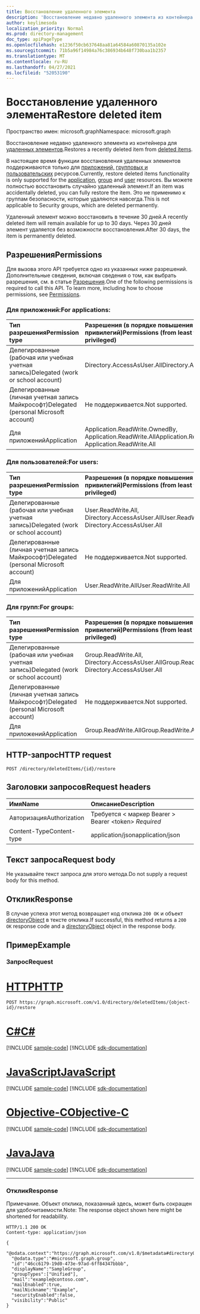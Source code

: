 ```yaml
---
title: Восстановление удаленного элемента
description: 'Восстановление недавно удаленного элемента из контейнера для удаленных элементов. '
author: keylimesoda
localization_priority: Normal
ms.prod: directory-management
doc_type: apiPageType
ms.openlocfilehash: e1236f50cb637648aa81a64584a60870135a102e
ms.sourcegitcommit: 71b5a96f14984a76c386934b648f730baa1b2357
ms.translationtype: MT
ms.contentlocale: ru-RU
ms.lasthandoff: 04/27/2021
ms.locfileid: "52053190"
---
```

# <a name="restore-deleted-item"></a><span data-ttu-id="767ca-103">Восстановление удаленного элемента</span><span class="sxs-lookup"><span data-stu-id="767ca-103">Restore deleted item</span></span>

<span data-ttu-id="767ca-104">Пространство имен: microsoft.graph</span><span class="sxs-lookup"><span data-stu-id="767ca-104">Namespace: microsoft.graph</span></span>

<span data-ttu-id="767ca-105">Восстановление недавно удаленного элемента из контейнера для [удаленных элементов](../resources/directory.md).</span><span class="sxs-lookup"><span data-stu-id="767ca-105">Restores a recently deleted item from [deleted items](../resources/directory.md).</span></span> 

<span data-ttu-id="767ca-106">В настоящее время функции восстановления удаленных элементов поддерживаются только для [приложений,](../resources/application.md) [групповых и](../resources/group.md) [пользовательских](../resources/user.md) ресурсов.</span><span class="sxs-lookup"><span data-stu-id="767ca-106">Currently, restore deleted items functionality is only supported for the [application](../resources/application.md), [group](../resources/group.md) and [user](../resources/user.md) resources.</span></span> <span data-ttu-id="767ca-107">Вы можете полностью восстановить случайно удаленный элемент.</span><span class="sxs-lookup"><span data-stu-id="767ca-107">If an item was accidentally deleted, you can fully restore the item.</span></span> <span data-ttu-id="767ca-108">Это не применимо к группам безопасности, которые удаляются навсегда.</span><span class="sxs-lookup"><span data-stu-id="767ca-108">This is not applicable to Security groups, which are deleted permanently.</span></span>

<span data-ttu-id="767ca-109">Удаленный элемент можно восстановить в течение 30 дней.</span><span class="sxs-lookup"><span data-stu-id="767ca-109">A recently deleted item will remain available for up to 30 days.</span></span> <span data-ttu-id="767ca-110">Через 30 дней элемент удаляется без возможности восстановления.</span><span class="sxs-lookup"><span data-stu-id="767ca-110">After 30 days, the item is permanently deleted.</span></span>

## <a name="permissions"></a><span data-ttu-id="767ca-111">Разрешения</span><span class="sxs-lookup"><span data-stu-id="767ca-111">Permissions</span></span>
<span data-ttu-id="767ca-p103">Для вызова этого API требуется одно из указанных ниже разрешений. Дополнительные сведения, включая сведения о том, как выбрать разрешения, см. в статье [Разрешения](/graph/permissions-reference).</span><span class="sxs-lookup"><span data-stu-id="767ca-p103">One of the following permissions is required to call this API. To learn more, including how to choose permissions, see [Permissions](/graph/permissions-reference).</span></span>

### <a name="for-applications"></a><span data-ttu-id="767ca-114">Для приложений:</span><span class="sxs-lookup"><span data-stu-id="767ca-114">For applications:</span></span>

|<span data-ttu-id="767ca-115">Тип разрешения</span><span class="sxs-lookup"><span data-stu-id="767ca-115">Permission type</span></span>      | <span data-ttu-id="767ca-116">Разрешения (в порядке повышения привилегий)</span><span class="sxs-lookup"><span data-stu-id="767ca-116">Permissions (from least to most privileged)</span></span>              |
|:--------------------|:---------------------------------------------------------|
|<span data-ttu-id="767ca-117">Делегированные (рабочая или учебная учетная запись)</span><span class="sxs-lookup"><span data-stu-id="767ca-117">Delegated (work or school account)</span></span> | <span data-ttu-id="767ca-118">Directory.AccessAsUser.All</span><span class="sxs-lookup"><span data-stu-id="767ca-118">Directory.AccessAsUser.All</span></span>    |
|<span data-ttu-id="767ca-119">Делегированные (личная учетная запись Майкрософт)</span><span class="sxs-lookup"><span data-stu-id="767ca-119">Delegated (personal Microsoft account)</span></span> | <span data-ttu-id="767ca-120">Не поддерживается.</span><span class="sxs-lookup"><span data-stu-id="767ca-120">Not supported.</span></span>    |
|<span data-ttu-id="767ca-121">Для приложений</span><span class="sxs-lookup"><span data-stu-id="767ca-121">Application</span></span> | <span data-ttu-id="767ca-122">Application.ReadWrite.OwnedBy, Application.ReadWrite.All</span><span class="sxs-lookup"><span data-stu-id="767ca-122">Application.ReadWrite.OwnedBy, Application.ReadWrite.All</span></span> |


### <a name="for-users"></a><span data-ttu-id="767ca-123">Для пользователей:</span><span class="sxs-lookup"><span data-stu-id="767ca-123">For users:</span></span>

|<span data-ttu-id="767ca-124">Тип разрешения</span><span class="sxs-lookup"><span data-stu-id="767ca-124">Permission type</span></span>      | <span data-ttu-id="767ca-125">Разрешения (в порядке повышения привилегий)</span><span class="sxs-lookup"><span data-stu-id="767ca-125">Permissions (from least to most privileged)</span></span>              |
|:--------------------|:---------------------------------------------------------|
|<span data-ttu-id="767ca-126">Делегированные (рабочая или учебная учетная запись)</span><span class="sxs-lookup"><span data-stu-id="767ca-126">Delegated (work or school account)</span></span> | <span data-ttu-id="767ca-127">User.ReadWrite.All, Directory.AccessAsUser.All</span><span class="sxs-lookup"><span data-stu-id="767ca-127">User.ReadWrite.All, Directory.AccessAsUser.All</span></span> |
|<span data-ttu-id="767ca-128">Делегированные (личная учетная запись Майкрософт)</span><span class="sxs-lookup"><span data-stu-id="767ca-128">Delegated (personal Microsoft account)</span></span> | <span data-ttu-id="767ca-129">Не поддерживается.</span><span class="sxs-lookup"><span data-stu-id="767ca-129">Not supported.</span></span> |
|<span data-ttu-id="767ca-130">Для приложений</span><span class="sxs-lookup"><span data-stu-id="767ca-130">Application</span></span> | <span data-ttu-id="767ca-131">User.ReadWrite.All</span><span class="sxs-lookup"><span data-stu-id="767ca-131">User.ReadWrite.All</span></span> |

### <a name="for-groups"></a><span data-ttu-id="767ca-132">Для групп:</span><span class="sxs-lookup"><span data-stu-id="767ca-132">For groups:</span></span>

|<span data-ttu-id="767ca-133">Тип разрешения</span><span class="sxs-lookup"><span data-stu-id="767ca-133">Permission type</span></span>      | <span data-ttu-id="767ca-134">Разрешения (в порядке повышения привилегий)</span><span class="sxs-lookup"><span data-stu-id="767ca-134">Permissions (from least to most privileged)</span></span>              |
|:--------------------|:---------------------------------------------------------|
|<span data-ttu-id="767ca-135">Делегированные (рабочая или учебная учетная запись)</span><span class="sxs-lookup"><span data-stu-id="767ca-135">Delegated (work or school account)</span></span> | <span data-ttu-id="767ca-136">Group.ReadWrite.All, Directory.AccessAsUser.All</span><span class="sxs-lookup"><span data-stu-id="767ca-136">Group.ReadWrite.All, Directory.AccessAsUser.All</span></span> |
|<span data-ttu-id="767ca-137">Делегированные (личная учетная запись Майкрософт)</span><span class="sxs-lookup"><span data-stu-id="767ca-137">Delegated (personal Microsoft account)</span></span> | <span data-ttu-id="767ca-138">Не поддерживается.</span><span class="sxs-lookup"><span data-stu-id="767ca-138">Not supported.</span></span>    |
|<span data-ttu-id="767ca-139">Для приложений</span><span class="sxs-lookup"><span data-stu-id="767ca-139">Application</span></span> | <span data-ttu-id="767ca-140">Group.ReadWrite.All</span><span class="sxs-lookup"><span data-stu-id="767ca-140">Group.ReadWrite.All</span></span> |

## <a name="http-request"></a><span data-ttu-id="767ca-141">HTTP-запрос</span><span class="sxs-lookup"><span data-stu-id="767ca-141">HTTP request</span></span>
<!-- { "blockType": "ignored" } -->
```http
POST /directory/deletedItems/{id}/restore
```

## <a name="request-headers"></a><span data-ttu-id="767ca-142">Заголовки запросов</span><span class="sxs-lookup"><span data-stu-id="767ca-142">Request headers</span></span>
| <span data-ttu-id="767ca-143">Имя</span><span class="sxs-lookup"><span data-stu-id="767ca-143">Name</span></span>       | <span data-ttu-id="767ca-144">Описание</span><span class="sxs-lookup"><span data-stu-id="767ca-144">Description</span></span>|
|:---------------|:----------|
| <span data-ttu-id="767ca-145">Авторизация</span><span class="sxs-lookup"><span data-stu-id="767ca-145">Authorization</span></span>  | <span data-ttu-id="767ca-146">Требуется &lt; маркер Bearer &gt; </span><span class="sxs-lookup"><span data-stu-id="767ca-146">Bearer &lt;token&gt; *Required*</span></span>|
| <span data-ttu-id="767ca-147">Content-Type</span><span class="sxs-lookup"><span data-stu-id="767ca-147">Content-type</span></span> | <span data-ttu-id="767ca-148">application/json</span><span class="sxs-lookup"><span data-stu-id="767ca-148">application/json</span></span> |

## <a name="request-body"></a><span data-ttu-id="767ca-149">Текст запроса</span><span class="sxs-lookup"><span data-stu-id="767ca-149">Request body</span></span>
<span data-ttu-id="767ca-150">Не указывайте текст запроса для этого метода.</span><span class="sxs-lookup"><span data-stu-id="767ca-150">Do not supply a request body for this method.</span></span>

## <a name="response"></a><span data-ttu-id="767ca-151">Отклик</span><span class="sxs-lookup"><span data-stu-id="767ca-151">Response</span></span>

<span data-ttu-id="767ca-152">В случае успеха этот метод возвращает код отклика `200 OK` и объект [directoryObject](../resources/directoryobject.md) в тексте отклика.</span><span class="sxs-lookup"><span data-stu-id="767ca-152">If successful, this method returns a `200 OK` response code and a [directoryObject](../resources/directoryobject.md) object in the response body.</span></span>

## <a name="example"></a><span data-ttu-id="767ca-153">Пример</span><span class="sxs-lookup"><span data-stu-id="767ca-153">Example</span></span>
### <a name="request"></a><span data-ttu-id="767ca-154">Запрос</span><span class="sxs-lookup"><span data-stu-id="767ca-154">Request</span></span>


# <a name="http"></a>[<span data-ttu-id="767ca-155">HTTP</span><span class="sxs-lookup"><span data-stu-id="767ca-155">HTTP</span></span>](#tab/http)
<!-- {
  "blockType": "request",
  "name": "create_directoryobject_from_directory"
}-->
```http
POST https://graph.microsoft.com/v1.0/directory/deletedItems/{object-id}/restore
```
# <a name="c"></a>[<span data-ttu-id="767ca-156">C#</span><span class="sxs-lookup"><span data-stu-id="767ca-156">C#</span></span>](#tab/csharp)
[!INCLUDE [sample-code](../includes/snippets/csharp/create-directoryobject-from-directory-csharp-snippets.md)]
[!INCLUDE [sdk-documentation](../includes/snippets/snippets-sdk-documentation-link.md)]

# <a name="javascript"></a>[<span data-ttu-id="767ca-157">JavaScript</span><span class="sxs-lookup"><span data-stu-id="767ca-157">JavaScript</span></span>](#tab/javascript)
[!INCLUDE [sample-code](../includes/snippets/javascript/create-directoryobject-from-directory-javascript-snippets.md)]
[!INCLUDE [sdk-documentation](../includes/snippets/snippets-sdk-documentation-link.md)]

# <a name="objective-c"></a>[<span data-ttu-id="767ca-158">Objective-C</span><span class="sxs-lookup"><span data-stu-id="767ca-158">Objective-C</span></span>](#tab/objc)
[!INCLUDE [sample-code](../includes/snippets/objc/create-directoryobject-from-directory-objc-snippets.md)]
[!INCLUDE [sdk-documentation](../includes/snippets/snippets-sdk-documentation-link.md)]

# <a name="java"></a>[<span data-ttu-id="767ca-159">Java</span><span class="sxs-lookup"><span data-stu-id="767ca-159">Java</span></span>](#tab/java)
[!INCLUDE [sample-code](../includes/snippets/java/create-directoryobject-from-directory-java-snippets.md)]
[!INCLUDE [sdk-documentation](../includes/snippets/snippets-sdk-documentation-link.md)]

---

### <a name="response"></a><span data-ttu-id="767ca-160">Отклик</span><span class="sxs-lookup"><span data-stu-id="767ca-160">Response</span></span>
<span data-ttu-id="767ca-161">Примечание. Объект отклика, показанный здесь, может быть сокращен для удобочитаемости.</span><span class="sxs-lookup"><span data-stu-id="767ca-161">Note: The response object shown here might be shortened for readability.</span></span>
<!-- {
  "blockType": "response",
  "truncated": true,
  "@odata.type": "microsoft.graph.directoryObject"
} -->
```http
HTTP/1.1 200 OK
Content-type: application/json

{
  "@odata.context":"https://graph.microsoft.com/v1.0/$metadata#directoryObjects/$entity",
  "@odata.type":"#microsoft.graph.group",
  "id":"46cc6179-19d0-473e-97ad-6ff84347bbbb",
  "displayName":"SampleGroup",
  "groupTypes":["Unified"],
  "mail":"example@contoso.com",
  "mailEnabled":true,
  "mailNickname":"Example",
  "securityEnabled":false,
  "visibility":"Public"
}
```

<!-- uuid: 8fcb5dbc-d5aa-4681-8e31-b001d5168d79
2015-10-25 14:57:30 UTC -->
<!-- {
  "type": "#page.annotation",
  "description": "Create deletedItem",
  "keywords": "",
  "section": "documentation",
  "tocPath": "",
  "suppressions": [
  ]
}-->

